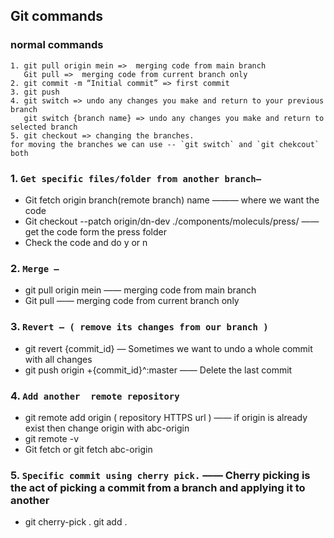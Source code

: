 ## Git  commands 

### normal commands
```
1. git pull origin mein =>  merging code from main branch
   Git pull =>  merging code from current branch only
2. git commit -m “Initial commit” => first commit
3. git push
4. git switch => undo any changes you make and return to your previous branch
   git switch {branch name} => undo any changes you make and return to selected branch
5. git checkout => changing the branches.
for moving the branches we can use -- `git switch` and `git chekcout` both
```
  



### 1.  `Get specific files/folder from another branch—`

  * Git fetch origin branch(remote branch) name ———  where we want the code 
  * Git checkout --patch origin/dn-dev ./components/moleculs/press/   —— get the code form the press folder 
  * Check the code and do y or n

  
### 2. `Merge —`
  * git pull origin mein  —— merging code from main branch
  * Git pull —— merging code from current branch only
    
### 3. `Revert — ( remove its changes from our branch )`
  * git revert {commit_id} — Sometimes we want to undo a whole commit with all changes
  * git push origin +{commit_id}^:master ——  Delete the last commit
    
### 4. `Add another  remote repository`
  * git remote add origin ( repository HTTPS url  )  —— if origin is already exist then change origin with abc-origin
  * git remote -v 
  * Git fetch  or git fetch abc-origin
    
### 5. `Specific commit using cherry pick.`   —— Cherry picking is the act of picking a commit from a branch and applying it to another
  * git cherry-pick <COMMIT HASH> . git add . 	

